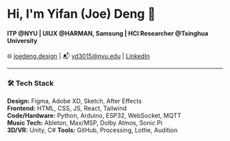 # Hi, I'm Yifan (Joe) Deng 👋
#### ITP @NYU | UIUX @HARMAN, Samsung | HCI Researcher @Tsinghua University
🌐 [joedeng.design](https://www.joedeng.design) | 📬 yd3015@nyu.edu | [LinkedIn](https://linkedin.com/in/yifan-deng-b471b2252)

---

### 🛠️ Tech Stack

**Design:** Figma, Adobe XD, Sketch, After Effects  
**Frontend:** HTML, CSS, JS, React, Tailwind  
**Code/Hardware:** Python, Arduino, ESP32, WebSocket, MQTT  
**Music Tech:** Ableton, Max/MSP, Dolby Atmos, Sonic Pi  
**3D/VR:** Unity, C#
**Tools:** GitHub, Processing, Lottie, Audition
